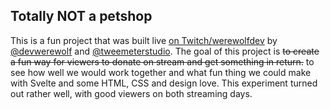 ## Totally NOT a petshop
This is a fun project that was built live [on Twitch/werewolfdev](https://twitch.tv/werewolfdev) by [@devwerewolf](https://github.com/devwerewolf) and [@tweemeterstudio](https://github.com/tweemeterstudio). The goal of this project is ~~to create a fun way for viewers to donate on stream and get something in return.~~ to see how well we would work together and what fun thing we could make with Svelte and some HTML, CSS and design love. This experiment turned out rather well, with good viewers on both streaming days.
